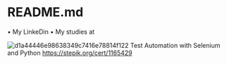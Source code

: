 # README.md
• My LinkeDin
• My studies at

 
![d1a44446e98638349c7416e78814f122](https://user-images.githubusercontent.com/91555504/193937614-24387edf-d96e-4606-b34b-c81e0cd0c07b.png)
Test Automation with Selenium and Python
https://stepik.org/cert/1165429     

